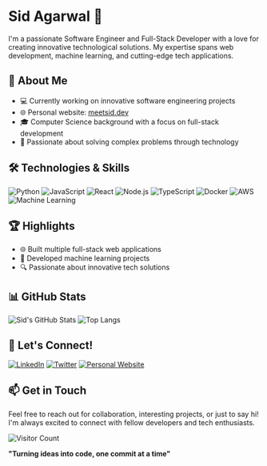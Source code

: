 # Sid Agarwal 👋

I'm a passionate Software Engineer and Full-Stack Developer with a love for creating innovative technological solutions. My expertise spans web development, machine learning, and cutting-edge tech applications.

## 🚀 About Me
- 💻 Currently working on innovative software engineering projects
- 🌐 Personal website: [meetsid.dev](https://meetsid.dev)
- 🎓 Computer Science background with a focus on full-stack development
- 🌟 Passionate about solving complex problems through technology

## 🛠️ Technologies & Skills
![Python](https://img.shields.io/badge/-Python-black?style=flat-square&logo=python)
![JavaScript](https://img.shields.io/badge/-JavaScript-black?style=flat-square&logo=javascript)
![React](https://img.shields.io/badge/-React-black?style=flat-square&logo=react)
![Node.js](https://img.shields.io/badge/-Node.js-black?style=flat-square&logo=node.js)
![TypeScript](https://img.shields.io/badge/-TypeScript-black?style=flat-square&logo=typescript)
![Docker](https://img.shields.io/badge/-Docker-black?style=flat-square&logo=docker)
![AWS](https://img.shields.io/badge/-AWS-black?style=flat-square&logo=amazon-aws)
![Machine Learning](https://img.shields.io/badge/-Machine%20Learning-black?style=flat-square&logo=python)

## 🏆 Highlights
- 🌐 Built multiple full-stack web applications
- 🤖 Developed machine learning projects
- 🔍 Passionate about innovative tech solutions

## 📊 GitHub Stats
![Sid's GitHub Stats](https://github-readme-stats.vercel.app/api?username=sidagarwal04&show_icons=true&theme=radical)
![Top Langs](https://github-readme-stats.vercel.app/api/top-langs/?username=sidagarwal04&layout=compact&theme=radical)

## 🤝 Let's Connect!
[![LinkedIn](https://img.shields.io/badge/-LinkedIn-blue?style=flat-square&logo=Linkedin&logoColor=white)](https://www.linkedin.com/in/sidagarwal04)
[![Twitter](https://img.shields.io/badge/-Twitter-black?style=flat-square&logo=twitter)](https://twitter.com/sidagarwal04)
[![Personal Website](https://img.shields.io/badge/-Website-black?style=flat-square)](https://meetsid.dev)

## 📫 Get in Touch
Feel free to reach out for collaboration, interesting projects, or just to say hi! I'm always excited to connect with fellow developers and tech enthusiasts.

![Visitor Count](https://komarev.com/ghpvc/?username=sidagarwal04&color=green)

**"Turning ideas into code, one commit at a time"**